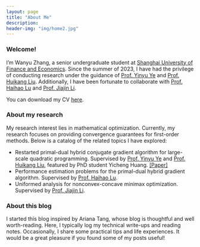```yaml
---
layout: page
title: "About Me"
description: 
header-img: "img/home2.jpg"
---
```


### Welcome!

I’m Wanyu Zhang, a senior undergraduate student at [<u>Shanghai University of Finance and Economics</u>](https://english.sufe.edu.cn/). Since the summer of 2023, I have had the privilege of conducting research under the guidance of [<u>Prof. Yinyu Ye</u>](https://web.stanford.edu/~yyye/) and [<u>Prof. Huikang Liu</u>](https://huikang2019.github.io/). Additionally, I have been fortunate to collaborate with [<u>Prof. Haihao Lu</u>](https://mitsloan.mit.edu/faculty/directory/haihao-lu) and [<u>Prof. Jiajin Li</u>](https://gerrili1996.github.io/).

You can download my CV [<u>here</u>](https://drive.google.com/file/d/1CQCCthllm8AAIpPSYyHOyYi_ZPE-nAyn/view?usp=drive_link).

### About my research

My research interest lies in mathematical optimization. Currently, my research focuses on providing convergence guarantees for first-order methods. Below is a catalog of the related topics I have explored:

- Restarted primal-dual hybrid conjugate gradient algorithm for large-scale quadratic programming. Supervised by [Prof. Yinyu Ye](https://web.stanford.edu/~yyye/) and [Prof. Huikang Liu](https://huikang2019.github.io/), featured by PhD student Yicheng Huang. [<u>[Paper]</u>](https://arxiv.org/abs/2405.16160)
- Performance estimation problems for the primal-dual hybrid gradient algorithm. Supervised by [Prof. Haihao Lu](https://mitsloan.mit.edu/faculty/directory/haihao-lu).
- Uniformed analysis for nonconvex-concave minimax optimization. Supervised by [Prof. Jiajin Li](https://gerrili1996.github.io/).

### About this blog

I started this blog inspired by Ariana Tang, whose blog is thoughtful and well worth-reading. Here, I typically log my technical write-ups and reading notes. Occasionally, I share some practical tips and life experiences. It would be a great pleasure if you found some of my posts useful!

